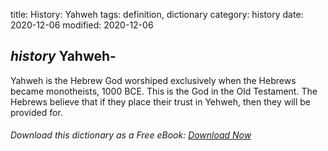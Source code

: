 title: History: Yahweh
tags: definition, dictionary
category: history
date: 2020-12-06
modified: 2020-12-06

## _history_  Yahweh-
Yahweh is the Hebrew God worshiped exclusively when
the Hebrews became monotheists,   1000 BCE.
  This is the God in
the Old Testament.   The Hebrews believe that if they place their trust
in Yehweh, then they will be provided for.


###### Download *this* dictionary as a Free eBook: [Download Now]({static}static/SerfHistoryDictionary.pdf)

